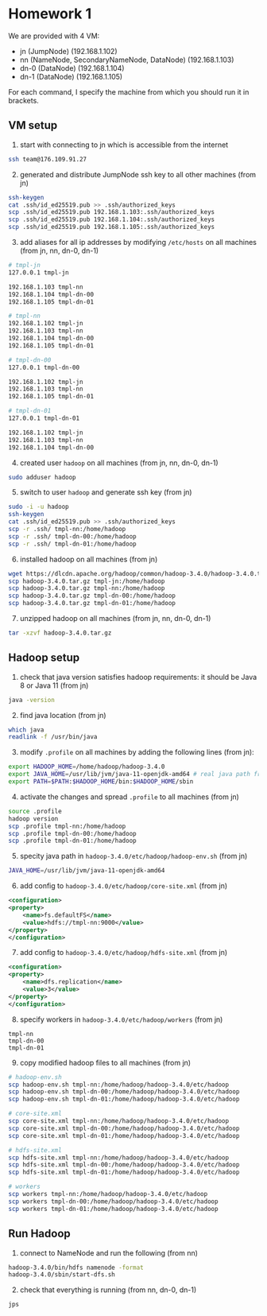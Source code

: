 # Homework 1

We are provided with 4 VM:
- jn (JumpNode) (192.168.1.102)
- nn (NameNode, SecondaryNameNode, DataNode) (192.168.1.103)
- dn-0 (DataNode) (192.168.1.104)
- dn-1 (DataNode) (192.168.1.105)

For each command, I specify the machine from which you should run it in brackets.

## VM setup

1. start with connecting to jn which is accessible from the internet
```bash
ssh team@176.109.91.27
```

2. generated and distribute
JumpNode ssh key to all other machines (from jn)

```bash
ssh-keygen
cat .ssh/id_ed25519.pub >> .ssh/authorized_keys
scp .ssh/id_ed25519.pub 192.168.1.103:.ssh/authorized_keys
scp .ssh/id_ed25519.pub 192.168.1.104:.ssh/authorized_keys
scp .ssh/id_ed25519.pub 192.168.1.105:.ssh/authorized_keys
```

3. add aliases for all ip addresses by modifying `/etc/hosts` on all machines (from jn, nn, dn-0, dn-1)

```bash
# tmpl-jn
127.0.0.1 tmpl-jn

192.168.1.103 tmpl-nn
192.168.1.104 tmpl-dn-00
192.168.1.105 tmpl-dn-01
```
```bash
# tmpl-nn
192.168.1.102 tmpl-jn
192.168.1.103 tmpl-nn
192.168.1.104 tmpl-dn-00
192.168.1.105 tmpl-dn-01
```

```bash
# tmpl-dn-00
127.0.0.1 tmpl-dn-00

192.168.1.102 tmpl-jn
192.168.1.103 tmpl-nn
192.168.1.105 tmpl-dn-01
```

```bash
# tmpl-dn-01
127.0.0.1 tmpl-dn-01

192.168.1.102 tmpl-jn
192.168.1.103 tmpl-nn
192.168.1.104 tmpl-dn-00
```

4. created user `hadoop` on all machines (from jn, nn, dn-0, dn-1)
```bash
sudo adduser hadoop
```
5. switch to user `hadoop` and generate ssh key (from jn)
```bash 
sudo -i -u hadoop
ssh-keygen
cat .ssh/id_ed25519.pub >> .ssh/authorized_keys
scp -r .ssh/ tmpl-nn:/home/hadoop
scp -r .ssh/ tmpl-dn-00:/home/hadoop
scp -r .ssh/ tmpl-dn-01:/home/hadoop
```
6. installed hadoop on all machines (from jn)
```bash
wget https://dlcdn.apache.org/hadoop/common/hadoop-3.4.0/hadoop-3.4.0.tar.gz
scp hadoop-3.4.0.tar.gz tmpl-jn:/home/hadoop
scp hadoop-3.4.0.tar.gz tmpl-nn:/home/hadoop
scp hadoop-3.4.0.tar.gz tmpl-dn-00:/home/hadoop
scp hadoop-3.4.0.tar.gz tmpl-dn-01:/home/hadoop
```
7. unzipped hadoop on all machines (from jn, nn, dn-0, dn-1)
```bash
tar -xzvf hadoop-3.4.0.tar.gz
```

## Hadoop setup

1. check that java version satisfies hadoop requirements: it should be Java 8 or Java 11 (from jn)
```bash
java -version
```
2. find java location (from jn)
```bash
which java
readlink -f /usr/bin/java
```

3. modify `.profile` on all machines by adding the following lines (from jn):
```bash
export HADOOP_HOME=/home/hadoop/hadoop-3.4.0
export JAVA_HOME=/usr/lib/jvm/java-11-openjdk-amd64 # real java path from previous step
export PATH=$PATH:$HADOOP_HOME/bin:$HADOOP_HOME/sbin
```
4. activate the changes and spread `.profile` to all machines (from jn)
```bash
source .profile
hadoop version
scp .profile tmpl-nn:/home/hadoop
scp .profile tmpl-dn-00:/home/hadoop
scp .profile tmpl-dn-01:/home/hadoop
```
5. specity java path in `hadoop-3.4.0/etc/hadoop/hadoop-env.sh` (from jn)
```bash
JAVA_HOME=/usr/lib/jvm/java-11-openjdk-amd64
```

6. add config to `hadoop-3.4.0/etc/hadoop/core-site.xml` (from jn)
```xml
<configuration>
<property>
    <name>fs.defaultFS</name>
    <value>hdfs://tmpl-nn:9000</value>
</property>
</configuration>
```

7. add config to `hadoop-3.4.0/etc/hadoop/hdfs-site.xml` (from jn)
```xml
<configuration>
<property>
    <name>dfs.replication</name>
    <value>3</value>
</property>
</configuration>
```

8. specify workers in `hadoop-3.4.0/etc/hadoop/workers` (from jn)
```
tmpl-nn
tmpl-dn-00
tmpl-dn-01
```

9. copy modified hadoop files to all machines (from jn)
```bash
# hadoop-env.sh
scp hadoop-env.sh tmpl-nn:/home/hadoop/hadoop-3.4.0/etc/hadoop
scp hadoop-env.sh tmpl-dn-00:/home/hadoop/hadoop-3.4.0/etc/hadoop
scp hadoop-env.sh tmpl-dn-01:/home/hadoop/hadoop-3.4.0/etc/hadoop

# core-site.xml
scp core-site.xml tmpl-nn:/home/hadoop/hadoop-3.4.0/etc/hadoop
scp core-site.xml tmpl-dn-00:/home/hadoop/hadoop-3.4.0/etc/hadoop
scp core-site.xml tmpl-dn-01:/home/hadoop/hadoop-3.4.0/etc/hadoop

# hdfs-site.xml
scp hdfs-site.xml tmpl-nn:/home/hadoop/hadoop-3.4.0/etc/hadoop
scp hdfs-site.xml tmpl-dn-00:/home/hadoop/hadoop-3.4.0/etc/hadoop
scp hdfs-site.xml tmpl-dn-01:/home/hadoop/hadoop-3.4.0/etc/hadoop

# workers
scp workers tmpl-nn:/home/hadoop/hadoop-3.4.0/etc/hadoop
scp workers tmpl-dn-00:/home/hadoop/hadoop-3.4.0/etc/hadoop
scp workers tmpl-dn-01:/home/hadoop/hadoop-3.4.0/etc/hadoop
```

## Run Hadoop
1. connect to NameNode and run the following (from nn)
```bash
hadoop-3.4.0/bin/hdfs namenode -format
hadoop-3.4.0/sbin/start-dfs.sh
```

2. check that everything is running (from nn, dn-0, dn-1)
```bash
jps
```




